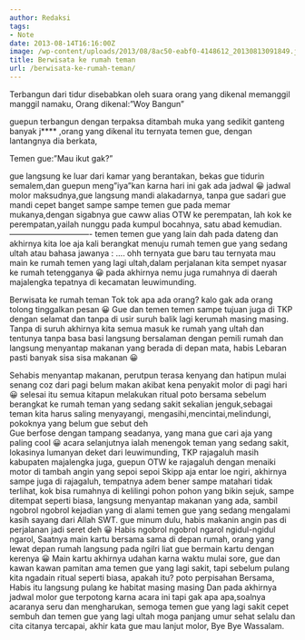 ```yaml
---
author: Redaksi
tags:
- Note
date: 2013-08-14T16:16:00Z
image: /wp-content/uploads/2013/08/8ac50-eabf0-4148612_20130813091849.jpg
title: Berwisata ke rumah teman
url: /berwisata-ke-rumah-teman/
---
```


Terbangun dari tidur disebabkan oleh suara orang yang dikenal memanggil manggil namaku,
 Orang dikenal:”Woy Bangun”

guepun terbangun dengan terpaksa ditambah muka yang sedikit ganteng banyak j**** ,orang yang dikenal itu ternyata temen gue, dengan lantangnya dia berkata,

Temen gue:”Mau ikut gak?”

gue langsung ke luar dari kamar yang berantakan, bekas gue tidurin semalem,dan guepun meng”iya”kan karna hari ini gak ada jadwal 😀 jadwal molor maksudnya,gue langsung mandi alakadarnya, tanpa gue sadari gue mandi cepet banget sampe sampe temen gue pada memar mukanya,dengan sigabnya gue caww alias OTW ke perempatan, lah kok ke perempatan,yailah nunggu pada kumpul bocahnya, satu abad kemudian.
 ——————————-
temen temen gue yang lain dah pada dateng dan akhirnya kita loe aja kali berangkat menuju rumah temen gue yang sedang ultah atau bahasa jawanya : …. ohh ternyata gue baru tau ternyata mau main ke rumah temen yang lagi ultah,dalam perjalanan kita sempet nyasar ke rumah tetengganya 😀 pada akhirnya nemu juga rumahnya di daerah majalengka tepatnya di kecamatan leuwimunding.

Berwisata ke rumah teman
Tok tok apa ada orang? kalo gak ada orang tolong tinggalkan pesan 😀
Gue dan temen temen sampe tujuan juga di TKP dengan selamat dan tanpa di usir suruh balik lagi kerumah masing masing. Tanpa di suruh akhirnya kita semua masuk ke rumah yang ultah dan tentunya tanpa basa basi langsung bersalaman dengan pemili rumah dan langsung menyantap makanan yang berada di depan mata, habis Lebaran pasti banyak sisa sisa makanan 😀

Sehabis menyantap makanan, perutpun terasa kenyang dan hatipun mulai senang coz dari pagi belum makan akibat kena penyakit molor di pagi hari 😀 selesai itu semua kitapun melakukan ritual poto bersama sebelum berangkat ke rumah teman yang sedang sakit sekalian jenguk,sebagai teman kita harus saling menyayangi, mengasihi,mencintai,melindungi, pokoknya yang belum gue sebut deh  
Gue berfose dengan tampang seadanya, yang mana gue cari aja yang paling cool 😀 acara selanjutnya ialah menengok teman yang sedang sakit, lokasinya lumanyan deket dari leuwimunding, TKP rajagaluh masih kabupaten majalengka juga, guepun OTW ke rajagaluh dengan menaiki motor di tambah angin yang sepoi sepoi Skipp aja entar loe ngiri, akhirnya sampe juga di rajagaluh, tempatnya adem bener sampe matahari tidak terlihat, kok bisa rumahnya di kelilingi pohon pohon yang bikin sejuk, sampe ditempat seperti biasa, langsung menyantap makanan yang ada, sambil ngobrol ngobrol kejadian yang di alami temen gue yang sedang mengalami kasih sayang dari Allah SWT. gue minum dulu, habis makanin angin pas di perjalanan jadi seret deh 😀
Habis ngobrol ngobrol ngarol ngidul-ngidul ngarol, Saatnya main kartu bersama sama di depan rumah, orang yang lewat depan rumah langsung pada ngilri liat gue bermain kartu dengan kerenya 😀 Main kartu akhirnya udahan karna waktu mulai sore, gue dan kawan kawan pamitan ama temen gue yang lagi sakit, tapi sebelum pulang kita ngadain ritual seperti biasa, apakah itu? poto perpisahan Bersama, Habis itu langsung pulang ke habitat masing masing
Dan pada akhirnya jadwal molor gue terpotong karna acara ini tapi gak apa apa,soalnya acaranya seru dan mengharukan, semoga temen gue yang lagi sakit cepet sembuh dan temen gue yang lagi ultah moga panjang umur sehat selalu dan cita citanya tercapai, akhir kata gue mau lanjut molor, Bye Bye
Wassalam.